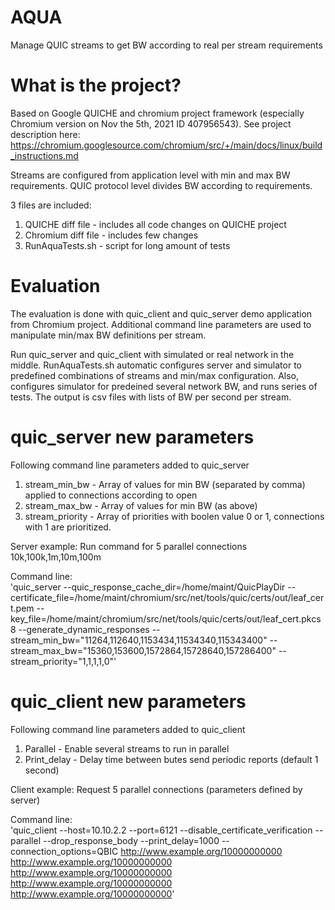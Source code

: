 # AQUA
Manage QUIC streams to get BW according to real per stream requirements

# What is the project?
Based on Google QUICHE and chromium project framework (especially Chromium version on Nov the 5th, 2021 ID 407956543).
See project description here: https://chromium.googlesource.com/chromium/src/+/main/docs/linux/build_instructions.md 

Streams are configured from application level with min and max BW requirements.
QUIC protocol level divides BW according to requirements.

3 files are included:
1. QUICHE diff file   - includes all code changes on QUICHE project
2. Chromium diff file - includes few changes
3. RunAquaTests.sh    - script for long amount of tests

# Evaluation
The evaluation is done with quic_client and quic_server demo application from Chromium project.
Additional command line parameters are used to manipulate min/max BW definitions per stream.

Run quic_server and quic_client with simulated or real network in the middle.
RunAquaTests.sh automatic configures server and simulator to predefined combinations of streams and min/max configuration.
Also, configures simulator for predeined several network BW, and runs series of tests.
The output is csv files with lists of BW per second per stream.

# quic_server new parameters
Following command line parameters added to quic_server
1. stream_min_bw - Array of values for min BW (separated by comma) applied to connections according to open
2. stream_max_bw - Array of values for min BW (as above)
3. stream_priority - Array of priorities with boolen value 0 or 1, connections with 1 are prioritized.

Server example: Run command for 5 parallel connections 10k,100k,1m,10m,100m

Command line:    
'quic_server --quic_response_cache_dir=/home/maint/QuicPlayDir
        --certificate_file=/home/maint/chromium/src/net/tools/quic/certs/out/leaf_cert.pem --key_file=/home/maint/chromium/src/net/tools/quic/certs/out/leaf_cert.pkcs8
        --generate_dynamic_responses --stream_min_bw="11264,112640,1153434,11534340,115343400" --stream_max_bw="15360,153600,1572864,15728640,157286400"
 		     --stream_priority="1,1,1,1,0"'
    
# quic_client new parameters
Following command line parameters added to quic_client
1. Parallel - Enable several streams to run in parallel
2. Print_delay - Delay time between butes send periodic reports (default 1 second)

Client example:  Request 5 parallel connections (parameters defined by server)

Command line:      
'quic_client --host=10.10.2.2 --port=6121 --disable_certificate_verification --parallel --drop_response_body --print_delay=1000 --connection_options=QBIC
    http://www.example.org/10000000000 http://www.example.org/10000000000 http://www.example.org/10000000000
    http://www.example.org/10000000000 http://www.example.org/10000000000'
    
